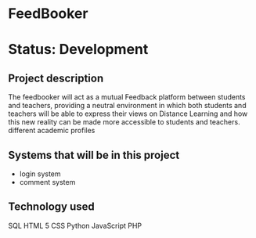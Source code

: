 <h1>FeedBooker<h1>

Status: Development

## Project description

The feedbooker will act as a mutual Feedback platform between students and teachers, providing a neutral environment in which both students and teachers will be able to express their views on Distance Learning and how this new reality can be made more accessible to students and teachers. different academic profiles

## Systems that will be in this project

+ login system
+ comment system

## Technology used

SQL
HTML 5
CSS
Python
JavaScript
PHP

